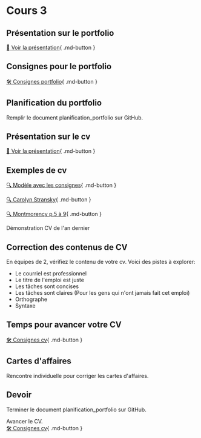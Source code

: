 # Cours 3

## Présentation sur le portfolio    
[📁 Voir la présentation](https://cmontmorency365-my.sharepoint.com/:b:/g/personal/lora_boisvert_cmontmorency_qc_ca/EfuGrArFjcNNo8O5EU8_nlIBscRdiKx7aGiCC1lV7bEGVA?e=ilMnWo){ .md-button }  

## Consignes pour le portfolio    
[🛠️ Consignes portfolio](./stages/portfolio.md){ .md-button }        


## Planification du portfolio
Remplir le document planification_portfolio sur GitHub.

## Présentation sur le cv   
[📁 Voir la présentation](https://cmontmorency365-my.sharepoint.com/:b:/g/personal/lora_boisvert_cmontmorency_qc_ca/EVyO4I6ZyrpItmxxqMTH2bMBkqWKR6zRhRTug3VbdkKmkA?e=4HOTYb){ .md-button }  

## Exemples de cv 
[🔍 Modèle avec les consignes](https://cmontmorency365-my.sharepoint.com/:b:/g/personal/lora_boisvert_cmontmorency_qc_ca/EX6pCsmo_q9Psv5T5b5B9dUBuoP-ebaTqFtJ9UqVyK3eHA?e=NfsHGT){ .md-button }  

[🔍 Carolyn Stransky](https://carolstran.github.io/cv/){ .md-button }      

[🔍 Montmorency p.5 à 9](https://www.cmontmorency.qc.ca/wp-content/uploads/2023/11/Petit-guide-de-recherche-demploi.pdf){ .md-button }      

Démonstration CV de l'an dernier

## Correction des contenus de CV
En équipes de 2, vérifiez le contenu de votre cv. Voici des pistes à explorer:      
* Le courriel est professionnel
* Le titre de l'emploi est juste
* Les tâches sont concises
* Les tâches sont claires (Pour les gens qui n'ont jamais fait cet emploi)
* Orthographe
* Syntaxe

## Temps pour avancer votre CV
[🛠️ Consignes cv](./stages/cv.md){ .md-button }     

## Cartes d'affaires
Rencontre individuelle pour corriger les cartes d'affaires. 

## Devoir     
Terminer le document planification_portfolio sur GitHub. 

Avancer le CV.     
[🛠️ Consignes cv](./stages/cv.md){ .md-button }     
 
